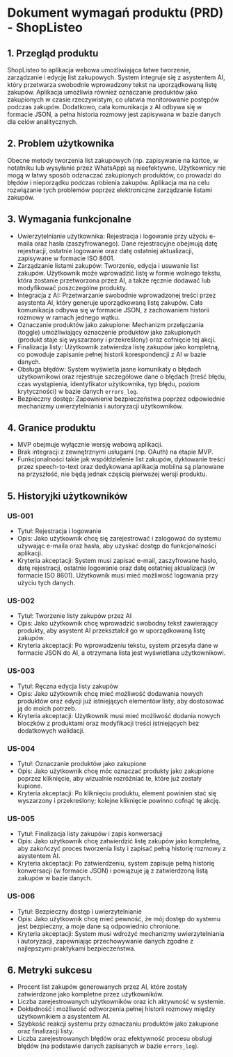 # Dokument wymagań produktu (PRD) - ShopListeo
## 1. Przegląd produktu
ShopListeo to aplikacja webowa umożliwiająca łatwe tworzenie, zarządzanie i edycję list zakupowych. System integruje się z asystentem AI, który przetwarza swobodnie wprowadzony tekst na uporządkowaną listę zakupów. Aplikacja umożliwia również oznaczanie produktów jako zakupionych w czasie rzeczywistym, co ułatwia monitorowanie postępów podczas zakupów. Dodatkowo, cała komunikacja z AI odbywa się w formacie JSON, a pełna historia rozmowy jest zapisywana w bazie danych dla celów analitycznych.

## 2. Problem użytkownika
Obecne metody tworzenia list zakupowych (np. zapisywanie na kartce, w notatniku lub wysyłanie przez WhatsApp) są nieefektywne. Użytkownicy nie mogą w łatwy sposób odznaczać zakupionych produktów, co prowadzi do błędów i nieporządku podczas robienia zakupów. Aplikacja ma na celu rozwiązanie tych problemów poprzez elektroniczne zarządzanie listami zakupów.

## 3. Wymagania funkcjonalne
- Uwierzytelnianie użytkownika: Rejestracja i logowanie przy użyciu e-maila oraz hasła (zaszyfrowanego). Dane rejestracyjne obejmują datę rejestracji, ostatnie logowanie oraz datę ostatniej aktualizacji, zapisywane w formacie ISO 8601.
- Zarządzanie listami zakupów: Tworzenie, edycja i usuwanie list zakupów. Użytkownik może wprowadzić listę w formie wolnego tekstu, która zostanie przetworzona przez AI, a także ręcznie dodawać lub modyfikować poszczególne produkty.
- Integracja z AI: Przetwarzanie swobodnie wprowadzonej treści przez asystenta AI, który generuje uporządkowaną listę zakupów. Cała komunikacja odbywa się w formacie JSON, z zachowaniem historii rozmowy w ramach jednego wątku.
- Oznaczanie produktów jako zakupione: Mechanizm przełączania (toggle) umożliwiający oznaczenie produktów jako zakupionych (produkt staje się wyszarzony i przekreślony) oraz cofnięcie tej akcji.
- Finalizacja listy: Użytkownik zatwierdza listę zakupów jako kompletną, co powoduje zapisanie pełnej historii korespondencji z AI w bazie danych.
- Obsługa błędów: System wyświetla jasne komunikaty o błędach użytkownikowi oraz rejestruje szczegółowe dane o błędach (treść błędu, czas wystąpienia, identyfikator użytkownika, typ błędu, poziom krytyczności) w bazie danych `errors_log`.
- Bezpieczny dostęp: Zapewnienie bezpieczeństwa poprzez odpowiednie mechanizmy uwierzytelniania i autoryzacji użytkowników.

## 4. Granice produktu
- MVP obejmuje wyłącznie wersję webową aplikacji.
- Brak integracji z zewnętrznymi usługami (np. OAuth) na etapie MVP.
- Funkcjonalności takie jak współdzielenie list zakupów, dyktowanie treści przez speech-to-text oraz dedykowana aplikacja mobilna są planowane na przyszłość, nie będą jednak częścią pierwszej wersji produktu.

## 5. Historyjki użytkowników
### US-001
- Tytuł: Rejestracja i logowanie
- Opis: Jako użytkownik chcę się zarejestrować i zalogować do systemu używając e-maila oraz hasła, aby uzyskać dostęp do funkcjonalności aplikacji.
- Kryteria akceptacji: System musi zapisać e-mail, zaszyfrowane hasło, datę rejestracji, ostatnie logowanie oraz datę ostatniej aktualizacji (w formacie ISO 8601). Użytkownik musi mieć możliwość logowania przy użyciu tych danych.

### US-002
- Tytuł: Tworzenie listy zakupów przez AI
- Opis: Jako użytkownik chcę wprowadzić swobodny tekst zawierający produkty, aby asystent AI przekształcił go w uporządkowaną listę zakupów.
- Kryteria akceptacji: Po wprowadzeniu tekstu, system przesyła dane w formacie JSON do AI, a otrzymana lista jest wyświetlana użytkownikowi.

### US-003
- Tytuł: Ręczna edycja listy zakupów
- Opis: Jako użytkownik chcę mieć możliwość dodawania nowych produktów oraz edycji już istniejących elementów listy, aby dostosować ją do moich potrzeb.
- Kryteria akceptacji: Użytkownik musi mieć możliwość dodania nowych bloczków z produktami oraz modyfikacji treści istniejących bez dodatkowych walidacji.

### US-004
- Tytuł: Oznaczanie produktów jako zakupione
- Opis: Jako użytkownik chcę móc oznaczać produkty jako zakupione poprzez kliknięcie, aby wizualnie rozróżniać te, które już zostały kupione.
- Kryteria akceptacji: Po kliknięciu produktu, element powinien stać się wyszarzony i przekreślony; kolejne kliknięcie powinno cofnąć tę akcję.

### US-005
- Tytuł: Finalizacja listy zakupów i zapis konwersacji
- Opis: Jako użytkownik chcę zatwierdzić listę zakupów jako kompletną, aby zakończyć proces tworzenia listy i zapisać pełną historię rozmowy z asystentem AI.
- Kryteria akceptacji: Po zatwierdzeniu, system zapisuje pełną historię konwersacji (w formacie JSON) i powiązuje ją z zatwierdzoną listą zakupów w bazie danych.

### US-006
- Tytuł: Bezpieczny dostęp i uwierzytelnianie
- Opis: Jako użytkownik chcę mieć pewność, że mój dostęp do systemu jest bezpieczny, a moje dane są odpowiednio chronione.
- Kryteria akceptacji: System musi wdrożyć mechanizmy uwierzytelniania i autoryzacji, zapewniając przechowywanie danych zgodne z najlepszymi praktykami bezpieczeństwa.

## 6. Metryki sukcesu
- Procent list zakupów generowanych przez AI, które zostały zatwierdzone jako kompletne przez użytkowników.
- Liczba zarejestrowanych użytkowników oraz ich aktywność w systemie.
- Dokładność i możliwość odtworzenia pełnej historii rozmowy między użytkownikiem a asystentem AI.
- Szybkość reakcji systemu przy oznaczaniu produktów jako zakupione oraz finalizacji listy.
- Liczba zarejestrowanych błędów oraz efektywność procesu obsługi błędów (na podstawie danych zapisanych w bazie `errors_log`). 